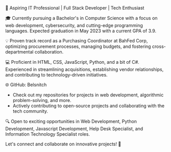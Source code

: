 🚀 Aspiring IT Professional | Full Stack Developer | Tech Enthusiast

🎓 Currently pursuing a Bachelor's in Computer Science with a focus on web development, cybersecurity, and cutting-edge programming languages. Expected graduation in May 2023 with a current GPA of 3.9.

💡 Proven track record as a Purchasing Coordinator at BahFed Corp, optimizing procurement processes, managing budgets, and fostering cross-departmental collaboration.

💻 Proficient in HTML, CSS, JavaScript, Python, and a bit of C#. Experienced in streamlining acquisitions, establishing vendor relationships, and contributing to technology-driven initiatives.

🌐 GitHub: Belsnitch
- Check out my repositories for projects in web development, algorithmic problem-solving, and more.
- Actively contributing to open-source projects and collaborating with the tech community.

🔍 Open to exciting opportunities in Web Development, Python Development, Javascript Development, Help Desk Specialist, and Information Technology Specialist roles.

Let's connect and collaborate on innovative projects! 💬
